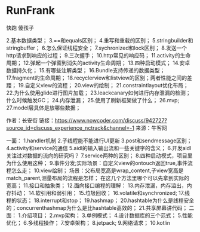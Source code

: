 # RunFrank
快跑 傻孩子

2.基本数据类型；
3.==和equals区别；
4.重写和重载的区别；
5.stringbuilder和stringbuffer；
6.怎么保证线程安全；
7.sychronized和lock区别；
8.发送一个http请求到响应的过程；
9.三次握手；
10.http常见的响应码；
11.activity的生命周期；
12.弹起一个弹窗到消失的activity生命周期；
13.四种启动模式；
14.安卓数据持久化；
15.有哪些注解类型；
16.Bundle支持传递的数据类型；
17.fragment的生命周期；
18.recyclerview和listview的区别；两者性能之间的差距；
19.自定义view的流程；
20.view的绘制；
21.constraintlayout优化布局；
22.为什么使用glide进行图片加载；
23.leackcanary如何进行内存泄漏的检测；什么时候触发GC；
24.内存泄漏；
25.使用了刷新框架做了什么；
26.mvp;
27.model层具体是放哪些数据；


作者：长安街
链接：https://www.nowcoder.com/discuss/942727?source_id=discuss_experience_nctrack&channel=-1
来源：牛客网

一面：
1.handler机制
2.子线程能不能进行UI更新
3.post和sendmessage区别；
4.activity和service的通信
5.aidl的输入输出流和一些关键字的含义；
6.开发aidl关注过对数据的流向的研究吗？
7.service两种的区别；
8.四种启动模式，项目里为什么使用这种；
9.事件分发;实际场景：自定义view的ontouch返回true,事件流程怎么走；
10.view绘制；
场景：父布局宽高是wrap_content,子view宽高是match_parent,测量布局的流程是怎样；
在这几个方法里哪个可以先拿到实际的宽高；
11.接口和抽象类；
12.面向接口编程的理解：
13.内存泄漏，内存溢出，内存抖动；
14.软引用和弱引用；
15.垃圾回收；
16.volatile和synchronized;
17.线程的状态；
18.interrupt和stop；
19.hashmap；
20.hashtable为什么是线程安全的；concurrenthashmap为什么是比hashtable高效的；
21.共享屏幕讲代码；
二面：
1.介绍项目；
2.mvp架构；
3.单例模式；
4.设计数据库的三个范式；
5.性能优化；
6.多线程操作；
7.安卓架构；
8.jetpack;
9.网络请求；
10.kotlin
